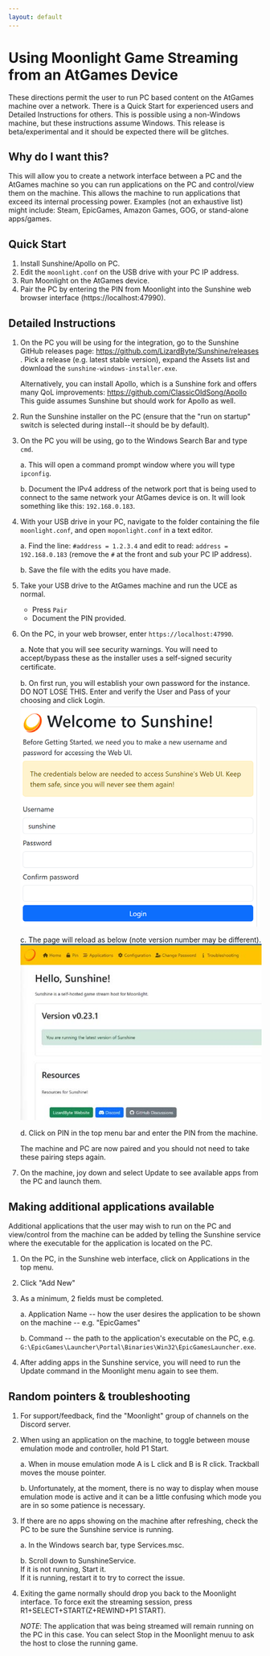 ```yaml
---
layout: default
---
```


# Using Moonlight Game Streaming from an AtGames Device

These directions permit the user to run PC based
content on the AtGames machine over a network. There is a Quick Start for
experienced users and Detailed Instructions for others. This is possible
using a non-Windows machine, but these instructions assume Windows. This
release is beta/experimental and it should be expected there will
be glitches.

## Why do I want this?

This will allow you to create a network interface between a PC and the
AtGames machine so you can run applications on the PC and control/view
them on the machine. This allows the machine to run applications that
exceed its internal processing power. Examples (not an exhaustive list)
might include: Steam, EpicGames, Amazon Games, GOG, or stand-alone
apps/games.

## Quick Start

1. Install Sunshine/Apollo on PC.
2. Edit the `moonlight.conf` on the USB drive with your PC
IP address.
3. Run Moonlight on the AtGames device.
4. Pair the PC by entering the PIN from Moonlight into the Sunshine web
browser interface (https://localhost:47990).

## Detailed Instructions

1. On the PC you will be using for the integration, go to the Sunshine GitHub releases page:
https://github.com/LizardByte/Sunshine/releases . Pick a release (e.g. latest stable version),
expand the Assets list and download the `sunshine-windows-installer.exe`.

   Alternatively, you can install Apollo, which is a Sunshine fork
and offers many QoL improvements:
https://github.com/ClassicOldSong/Apollo
This guide assumes Sunshine but should work for Apollo as well.

2. Run the Sunshine installer on the PC (ensure that the "run on startup"
switch is selected during install--it should be by default).

3. On the PC you will be using, go to the Windows Search Bar and type `cmd`.

   a. This will open a command prompt window where you will type `ipconfig`.

   b. Document the IPv4 address of the network port that is being used
      to connect to the same network your AtGames device is on. It will look
      something like this: `192.168.0.183`.

4. With your USB drive in your PC, navigate to the
   folder containing the file `moonlight.conf`, and open `moponlight.conf` in a text editor.

   a. Find the line: `#address = 1.2.3.4` and edit to read: `address = 192.168.0.183` (remove the `#` at the front and sub your PC IP address).

   b. Save the file with the edits you have made.

5. Take your USB drive to the AtGames machine and run the UCE
   as normal. 

      - Press `Pair`
      - Document the PIN provided.

6. On the PC, in your web browser, enter `https://localhost:47990`.

    a. Note that you will see security warnings. You will need to
  accept/bypass these as the installer uses a self-signed security
  certiﬁcate.
  
    b. On first run, you will establish your own password for the instance. DO NOT LOSE THIS.
  Enter and verify the User and Pass of your choosing and click Login.<br/>![user_pass](images/sunshine_login.png)

    c. The page will reload as below (note version number may be different).<br/>![hello](images/sunshine_hello.png)

    d. Click on PIN in the top menu bar and enter the PIN from the machine.

    The machine and PC are now paired and you should not need to take these
pairing steps again.

7. On the machine, joy down and select Update to see
   available apps from the PC and launch them.

## Making additional applications available

Additional applications that the user may wish to run on the PC and
view/control from the machine can be added by telling the
Sunshine service where the executable for the application is located on the
PC.

1. On the PC, in the Sunshine web interface, click on Applications in the top menu.
2. Click "Add New"
3. As a minimum, 2 fields must be completed.

    a. Application Name -- how the user desires the application to be shown on
  the machine -- e.g. "EpicGames"

    b. Command -- the path to the application's executable on the PC, e.g. `G:\EpicGames\Launcher\Portal\Binaries\Win32\EpicGamesLauncher.exe`.

4. After adding apps in the Sunshine service, you will need to run the
   Update command in the Moonlight menu again to see them.

## Random pointers & troubleshooting

1. For support/feedback, find the "Moonlight" group of channels on
  the Discord server.

2. When using an application on the machine, to toggle between
  mouse emulation mode and controller, hold P1 Start.

    a. When in mouse emulation mode A is L click and B is R click.
  Trackball moves the mouse pointer.

    b. Unfortunately, at the moment, there is no way to display when mouse
  emulation mode is active and it can be a little confusing which
  mode you are in so some patience is necessary.

3. If there are no apps showing on the machine after refreshing, check the
   PC to be sure the Sunshine service is running.

     a. In the Windows search bar, type Services.msc.

     b. Scroll down to SunshineService.
        <br/>If it is not running, Start it.
        <br/>If it is running, restart it to try to correct the issue.

4. Exiting the game normally should drop you back to the Moonlight interface.
To force exit the streaming session, press R1+SELECT+START(Z+REWIND+P1 START).

   *NOTE*: The application
  that was being streamed will remain running on the PC in this case. You can select Stop in
  the Moonlight menuu to ask the host to close the running game.

